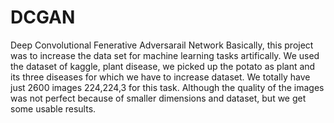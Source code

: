 # DCGAN
Deep Convolutional Fenerative Adversarail Network
Basically, this project was to increase the data set for machine learning tasks artifically. We used the dataset of kaggle, plant disease,
we picked up the potato as plant and its three diseases for which we have to increase dataset. We totally have just 2600 images 224,224,3 for this task.
Although the quality of the images was not perfect because of smaller dimensions and dataset, but we get some usable results.
